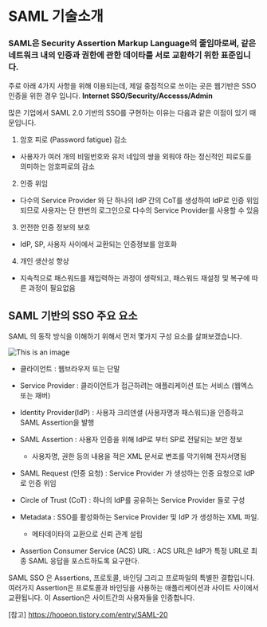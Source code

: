 # SAML 기술소개

### SAML은 Security Assertion Markup Language의 줄임마로써, 같은 네트워크 내의 인증과 권한에 관한 데이타를 서로 교환하기 위한 표준입니다.
주로 아래 4가지 사항을 위해 이용되는데, 제일 중점적으로 쓰이는 곳은 웹기반은 SSO 인증을 위한 경우 입니다.
**Internet SSO/Security/Accesss/Admin**

많은 기업에서 SAML 2.0 기반의 SSO를 구현하는 이유는 다음과 같은 이점이 있기 때문입니다.

1. 암호 피로 (Password fatigue) 감소
  - 사용자가 여러 개의 비밀번호와 유저 네임의 쌍을 외워야 하는 정신적인 피로도를 의미하는 암호피로의 감소

2. 인증 위임
  - 다수의 Service Provider 와 단 하나의 IdP 간의 CoT를 생성하여 IdP로 인증 위임되므로 사용자는 단 한번의 로그인으로 다수의 Service Provider를 사용할 수 있음

3. 안전한 인증 정보의 보호
  - IdP, SP, 사용자 사이에서 교환되는 인증정보를 암호화

4. 개인 생산성 향상
  - 지속적으로 패스워드를 재입력하는 과정이 생략되고, 패스워드 재설정 및 복구에 따른 과정이 필요없음

## SAML 기반의 SSO 주요 요소
SAML 의 동작 방식을 이해하기 위해서 먼저 몇가지 구성 요소를 살펴보겠습니다.

![This is an image](https://img1.daumcdn.net/thumb/R1280x0/?scode=mtistory2&fname=https%3A%2F%2Fblog.kakaocdn.net%2Fdn%2FbCGBxm%2FbtqDw4ebkOY%2FQLtJKyfnRL7w7dRKv0jSdK%2Fimg.png)

- 클라이언트 : 웹브라우저 또는 단말

- Service Provider : 클라이언트가 접근하려는 애플리케이션 또는 서비스 (웹엑스 또는 재버)

- Identity Provider(IdP) : 사용자 크리덴셜 (사용자명과 패스워드)을 인증하고 SAML Assertion을 발행

- SAML Assertion : 사용자 인증을 위해 IdP로 부터 SP로 전달되는 보안 정보
  - 사용자명, 권한 등의 내용을 적은 XML 문서로 변조를 막기위해 전자서명됨

- SAML Request (인증 요청) : Service Provider 가 생성하는 인증 요청으로 IdP로 인증 위임

- Circle of Trust (CoT) : 하나의 IdP를 공유하는 Service Provider 들로 구성

- Metadata : SSO를 활성화하는 Service Provider 및 IdP 가 생성하는 XML 파일.
  - 메타데이타의 교환으로 신뢰 관계 설립

- Assertion Consumer Service (ACS) URL : ACS URL은 IdP가 특정 URL로 최종 SAML 응답을 포스트하도록 요구한다.


SAML SSO 은 Assertions, 프로토콜, 바인딩 그리고 프로파일의 특별한 결합입니다. 여러가지 Assertion은 프로토콜과 바인딩을 사용하는 애플리케이션과 사이트 사이에서 교환됩니다. 이 Assertion은 사이트간의 사용자들을 인증합니다.




[참고]
https://hooeon.tistory.com/entry/SAML-20
